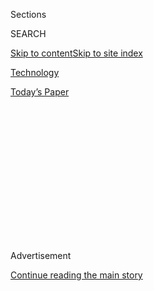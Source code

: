 <div id="app">

<div>

<div>

<div>

<div class="NYTAppHideMasthead css-1q2w90k e1suatyy0">

<div class="section css-ui9rw0 e1suatyy2">

<div class="css-eph4ug er09x8g0">

<div class="css-6n7j50">

</div>

<span class="css-1dv1kvn">Sections</span>

<div class="css-10488qs">

<span class="css-1dv1kvn">SEARCH</span>

</div>

[Skip to content](#site-content)[Skip to site
index](#site-index)

</div>

<div id="masthead-section-label" class="css-1wr3we4 eaxe0e00">

[Technology](https://www.nytimes.com/section/technology)

</div>

<div class="css-10698na e1huz5gh0">

</div>

</div>

<div id="masthead-bar-one" class="section hasLinks css-15hmgas e1csuq9d3">

<div class="css-uqyvli e1csuq9d0">

</div>

<div class="css-1uqjmks e1csuq9d1">

</div>

<div class="css-9e9ivx">

[](https://myaccount.nytimes.com/auth/login?response_type=cookie&client_id=vi)

</div>

<div class="css-1bvtpon e1csuq9d2">

[Today’s
Paper](https://www.nytimes.com/section/todayspaper)

</div>

</div>

</div>

</div>

<div data-aria-hidden="false">

<div id="site-content" data-role="main">

<div>

<div class="css-1aor85t" style="opacity:0.000000001;z-index:-1;visibility:hidden">

<div class="css-1hqnpie">

<div class="css-epjblv">

<span class="css-17xtcya">[Technology](/section/technology)</span><span class="css-x15j1o">|</span><span class="css-fwqvlz">What
You Didn’t Post, Facebook May Still
Know</span>

</div>

<div class="css-k008qs">

<div class="css-1iwv8en">

<span class="css-18z7m18"></span>

<div>

</div>

</div>

<span class="css-1n6z4y">https://nyti.ms/14jUjAw</span>

<div class="css-1705lsu">

<div class="css-4xjgmj">

<div class="css-4skfbu" data-role="toolbar" data-aria-label="Social Media Share buttons, Save button, and Comments Panel with current comment count" data-testid="share-tools">

  - 
  - 
  - 
  - 
    
    <div class="css-6n7j50">
    
    </div>

  - 

</div>

</div>

</div>

</div>

</div>

</div>

<div id="NYT_TOP_BANNER_REGION" class="css-13pd83m">

</div>

<div id="top-wrapper" class="css-1sy8kpn">

<div id="top-slug" class="css-l9onyx">

Advertisement

</div>

[Continue reading the main
story](#after-top)

<div class="ad top-wrapper" style="text-align:center;height:100%;display:block;min-height:250px">

<div id="top" class="place-ad" data-position="top" data-size-key="top">

</div>

</div>

<div id="after-top">

</div>

</div>

<div id="sponsor-wrapper" class="css-1hyfx7x">

<div id="sponsor-slug" class="css-19vbshk">

Supported by

</div>

[Continue reading the main
story](#after-sponsor)

<div id="sponsor" class="ad sponsor-wrapper" style="text-align:center;height:100%;display:block">

</div>

<div id="after-sponsor">

</div>

</div>

<div class="css-1vkm6nb ehdk2mb0">

# What You Didn’t Post, Facebook May Still Know

</div>

<div class="css-xt80pu e12qa4dv0">

<div class="css-18e8msd">

<div class="css-vp77d3 epjyd6m0">

<div class="css-1baulvz">

By [<span class="css-1baulvz last-byline" itemprop="name">Somini
Sengupta</span>](https://www.nytimes.com/by/somini-sengupta)

</div>

</div>

  - March 25,
    2013

  - 
    
    <div class="css-4xjgmj">
    
    <div class="css-d8bdto" data-role="toolbar" data-aria-label="Social Media Share buttons, Save button, and Comments Panel with current comment count" data-testid="share-tools">
    
      - 
      - 
      - 
      - 
        
        <div class="css-6n7j50">
        
        </div>
    
      - 
    
    </div>
    
    </div>

</div>

</div>

<div class="section meteredContent css-1r7ky0e" name="articleBody" itemprop="articleBody">

<div class="css-1fanzo5 StoryBodyCompanionColumn">

<div class="css-53u6y8">

SAN FRANCISCO — Debra Aho Williamson, an advertising industry analyst
and devoted coffee drinker, was intrigued by a promotion that popped up
on her Facebook page recently. Sign up for a Starbucks loyalty card, it
said, and get $5 off.

“When I saw that, I thought, I’m already a member of their loyalty
club,” she said. “Why don’t they know that?”

Despite the streams of data Facebook has collected about people like Ms.
Williamson, the social network needs to know its users much better if it
is going to become, as the company hopes, the Web’s most effective
advertising platform. And Facebook is scrambling to do just that.

In shaping its targeted advertising strategy, it is no longer relying
solely on what Facebook users reveal about themselves. Instead, it is
tapping into outside sources of data to learn even more about them — and
to sell ads that are more finely targeted to them. Facebook says that
this way, marketers will be able to reach the right audience for the
right products, and consumers will see advertisements that are, as the
company calls it, “relevant” to them.

</div>

</div>

<div class="css-1fanzo5 StoryBodyCompanionColumn">

<div class="css-53u6y8">

In late February, Facebook announced partnerships with four companies
that collect lucrative behavioral data, from store loyalty card
transactions and customer e-mail lists to divorce and Web browsing
records.

They include Acxiom, which aggregates data from a variety of sources,
including financial services companies, court records and federal
government documents; Datalogix, which claims to have a database on the
spending habits of more than 100 million Americans in categories like
fine jewelry, cough medicine and college tuition; and Epsilon, which
also collects transaction data from retailers.

Acxiom and Datalogix are [among nine
companies](http://www.ftc.gov/opa/2012/12/databrokers.shtm "A Federal Trade Commission news release.")
that the Federal Trade Commission [is
investigating](http://www.nytimes.com/2012/07/25/technology/congress-opens-inquiry-into-data-brokers.html "An article about the investigations.")
to see how they collect and use consumer data.

Facebook’s fourth partner is BlueKai, based in Cupertino, Calif., which
creates tracking cookies for brands to monitor customers who visit their
Web sites. That data can be used to show an advertisement when those
users log on to Facebook.

<div class="css-79elbk" data-testid="photoviewer-wrapper">

<div class="css-z3e15g" data-testid="photoviewer-wrapper-hidden">

</div>

<div class="css-1a48zt4 ehw59r15" data-testid="photoviewer-children">

<div class="css-zgakxe erfvjey0">

<span class="css-1ly73wi e1tej78p0">Image</span>

<div class="css-zjzyr8">

<div data-testid="lazyimage-container" style="height:580px">

</div>

</div>

</div>

<span class="css-16f3y1r e13ogyst0" data-aria-hidden="true">Facebook is
tapping into outside data sources to learn even more about its users’
habits and preferences.</span>

</div>

</div>

“Our goal is to improve the relevance of ads people see on Facebook and
the efficacy of marketing campaigns,” Gokul Rajaram, product director
for ads at Facebook, said in an interview on Friday.

</div>

</div>

<div class="css-1fanzo5 StoryBodyCompanionColumn">

<div class="css-53u6y8">

In [announcing the
partnerships](http://www.facebook-studio.com/news/item/new-ways-to-reach-the-right-audience "A Facebook news release."),
Facebook said it would allow, for instance, a carmaker to customize an
advertisement to users interested in a new car.

The push to refine targeted advertising reflects the company’s need to
increase its revenue. Its shares are worth far less than its ambitious
initial public offering price of $38 a share last May, and Wall Street
wants to see it take concrete steps to prove to advertisers that it can
show the right promotions to the right users and turn them into
customers.

The partnerships are part of a continuum of efforts by Facebook to hone
targeted advertising. Last fall, it invited potential advertisers to
provide the e-mail addresses of their customers; Facebook then found
those customers among its users and showed them ads on behalf of the
brands.

JackThreads, a members-only online men’s retailer, tried this tactic
recently. Of the two million customer e-mails it had on file, Facebook
found more than two-thirds of them on the social network, aided in part
by the fact that JackThreads allows members to sign in using Facebook
login credentials. Facebook then showed those customers ads for the
items they had once eyed on the JackThreads site.

The nudge seemed to get people to open up their pocketbooks. Sales
increased 26 percent at JackThreads, according to AdParlor, an agency
that buys the company’s advertisements on Facebook.

Targeted advertising bears important implications for consumers. It
could mean seeing advertisements based not just on what they “like” on
Facebook, but on what they eat for breakfast, whether they buy khakis or
jeans and whether they are more likely to give their wives roses or
tulips on their wedding anniversary. It means that even things people
don’t reveal on Facebook may be discovered from their online and offline
proclivities.

</div>

</div>

<div class="css-1fanzo5 StoryBodyCompanionColumn">

<div class="css-53u6y8">

Facebook says that in devising targeted ads, no identifying information
about users is shared with advertisers. E-mail addresses and Facebook
user names are encrypted and then matched. Users can [opt
out](https://www.facebook.com/notes/facebook-and-privacy/ad-targeting-and-your-privacy-keeping-you-informed-on-ad-targeting-updates/517330291650191\) "Information about opting out.")
of seeing specific brand advertisements on their page, and they can opt
out of receiving any targeted messages by visiting each third-party data
partner’s Web site.

That is a somewhat complicated process, though, which has prompted the
Electronic Frontier Foundation to issue step-by-step
[instructions](https://www.eff.org/deeplinks/2013/02/howto-opt-out-databrokers-showing-your-targeted-advertisements-facebook "The foundation’s instructions on opting out.").
The foundation suggests that consumers who want to avoid ubiquitous
tracking install tools to block Web trackers and be mindful about
sharing their e-mail addresses with marketers. Facebook declined to
provide data on how often users opt out of seeing ads.

“It’s ultimately good for the users,” Mr. Rajaram said. “They get to see
better, more relevant ads from brands and businesses they care about and
that they have a prior relationship
with.”

<div class="css-79elbk" data-testid="photoviewer-wrapper">

<div class="css-z3e15g" data-testid="photoviewer-wrapper-hidden">

</div>

<div class="css-1a48zt4 ehw59r15" data-testid="photoviewer-children">

<div class="css-zgakxe erfvjey0">

<span class="css-1ly73wi e1tej78p0">Image</span>

<div class="css-zjzyr8">

<div data-testid="lazyimage-container" style="height:485.01742160278746px">

</div>

</div>

</div>

<span class="css-16f3y1r e13ogyst0" data-aria-hidden="true">An example
of a targeted ad that has appeared on Facebook, which last month
partnered with four companies that collect behavioral data from store
loyalty card transactions and other sources.</span>

</div>

</div>

He added, “There is no information on users that’s being shared that
they haven’t shared already.”

Whether Facebook users will enjoy seeing “relevant” ads or be alienated
by more intensive tracking remains to be seen.

At the very least, said Ms. Williamson, an analyst with the research
firm eMarketer, consumers will be “forced to become more aware of the
data trail they leave behind them and how companies are putting all that
data together in new ways to reach them.” She knows, for instance, that
if she uses her supermarket loyalty card to buy cornflakes, she can
expect to see a cornflakes advertisement when she logs in to Facebook.

After all, she said, “data is the new currency of marketing.”

These efforts speak volumes about the data trail that consumers leave
every day, online and off — a trail that can follow them back to
Facebook or to any other advertising platform on the Web. They offer
lucrative information every time they provide their e-mail address to a
dressmaker or a doctor, and even when they give their ZIP code at the
checkout counter. They use loyalty cards to buy snorkeling gear or
antidepressants. They browse a retail Web site, leaving a detailed
portrait of whether they are interested in ergonomic work chairs or
nursery furniture.

</div>

</div>

<div class="css-1fanzo5 StoryBodyCompanionColumn">

<div class="css-53u6y8">

Facebook said it was too early to reveal details about how the data
collected through its new partnerships would be put to use by marketers.

1-800-Flowers, the online florist, said it had been experimenting with
targeted ads on Facebook. What the company was most looking forward to
was a new advertising conceit, which Facebook calls Lookalike, that
would allow 1-800-Flowers to show its ads to other Facebook users who
are similar to the company’s known customers.

Christopher G. McCann, president of 1-800-Flowers, said he had no idea
how Facebook planned to identify “look-alikes,” only that it had
promised to find potential new customers through a proprietary algorithm
that matches demographic traits.

Last year, Facebook also introduced a so-called retargeting campaign. A
travel Web site could track what its customers were looking at — hotels
in New York, for instance — and show those customers an ad once they
logged on to Facebook. The tracking is done by a piece of code embedded
in the travel company’s site.

For marketers, more data could mean getting closer to the ultimate goal
of advertising: sending the right message to the right consumer at the
right time.

When Facebook announced its targeted ad offerings, Justin Bazan, an
optometrist in Park Slope, Brooklyn, immediately saw an opportunity for
his business. He combed through his office records for the e-mail
addresses of patients who were overdue for an annual exam. Facebook
matched most of those e-mails to Facebook user names, and Dr. Bazan paid
$50 to show those users an advertisement. “You’re overdue,” the ad read.
“Click here to make an appointment.”

Within a week, more than 50 people had clicked on his ad, he said.

Dr. Bazan dismissed concerns about federal confidentiality laws that
protect health information. Facebook, he said, encrypts the e-mail
addresses furnished by any advertiser, including doctors.

</div>

</div>

</div>

<div>

</div>

<div>

</div>

<div>

</div>

<div>

<div id="bottom-wrapper" class="css-1ede5it">

<div id="bottom-slug" class="css-l9onyx">

Advertisement

</div>

[Continue reading the main
story](#after-bottom)

<div id="bottom" class="ad bottom-wrapper" style="text-align:center;height:100%;display:block;min-height:90px">

</div>

<div id="after-bottom">

</div>

</div>

</div>

</div>

</div>

## Site Index

<div>

</div>

## Site Information Navigation

  - [© <span>2020</span> <span>The New York Times
    Company</span>](https://help.nytimes.com/hc/en-us/articles/115014792127-Copyright-notice)

<!-- end list -->

  - [NYTCo](https://www.nytco.com/)
  - [Contact
    Us](https://help.nytimes.com/hc/en-us/articles/115015385887-Contact-Us)
  - [Work with us](https://www.nytco.com/careers/)
  - [Advertise](https://nytmediakit.com/)
  - [T Brand Studio](http://www.tbrandstudio.com/)
  - [Your Ad
    Choices](https://www.nytimes.com/privacy/cookie-policy#how-do-i-manage-trackers)
  - [Privacy](https://www.nytimes.com/privacy)
  - [Terms of
    Service](https://help.nytimes.com/hc/en-us/articles/115014893428-Terms-of-service)
  - [Terms of
    Sale](https://help.nytimes.com/hc/en-us/articles/115014893968-Terms-of-sale)
  - [Site
    Map](https://spiderbites.nytimes.com)
  - [Help](https://help.nytimes.com/hc/en-us)
  - [Subscriptions](https://www.nytimes.com/subscription?campaignId=37WXW)

</div>

</div>

</div>

</div>
